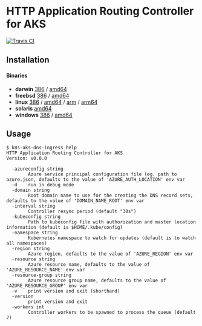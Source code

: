 # HTTP Application Routing Controller for AKS

[![Travis CI](https://travis-ci.org/jessfraz/k8s-aks-dns-ingress.svg?branch=master)](https://travis-ci.org/jessfraz/k8s-aks-dns-ingress)

## Installation

#### Binaries

- **darwin** [386](https://github.com/jessfraz/k8s-aks-dns-ingress/releases/download/v0.0.0/k8s-aks-dns-ingress-darwin-386) / [amd64](https://github.com/jessfraz/k8s-aks-dns-ingress/releases/download/v0.0.0/k8s-aks-dns-ingress-darwin-amd64)
- **freebsd** [386](https://github.com/jessfraz/k8s-aks-dns-ingress/releases/download/v0.0.0/k8s-aks-dns-ingress-freebsd-386) / [amd64](https://github.com/jessfraz/k8s-aks-dns-ingress/releases/download/v0.0.0/k8s-aks-dns-ingress-freebsd-amd64)
- **linux** [386](https://github.com/jessfraz/k8s-aks-dns-ingress/releases/download/v0.0.0/k8s-aks-dns-ingress-linux-386) / [amd64](https://github.com/jessfraz/k8s-aks-dns-ingress/releases/download/v0.0.0/k8s-aks-dns-ingress-linux-amd64) / [arm](https://github.com/jessfraz/k8s-aks-dns-ingress/releases/download/v0.0.0/k8s-aks-dns-ingress-linux-arm) / [arm64](https://github.com/jessfraz/k8s-aks-dns-ingress/releases/download/v0.0.0/k8s-aks-dns-ingress-linux-arm64)
- **solaris** [amd64](https://github.com/jessfraz/k8s-aks-dns-ingress/releases/download/v0.0.0/k8s-aks-dns-ingress-solaris-amd64)
- **windows** [386](https://github.com/jessfraz/k8s-aks-dns-ingress/releases/download/v0.0.0/k8s-aks-dns-ingress-windows-386) / [amd64](https://github.com/jessfraz/k8s-aks-dns-ingress/releases/download/v0.0.0/k8s-aks-dns-ingress-windows-amd64)

## Usage

```console
$ k8s-aks-dns-ingress help
HTTP Application Routing Controller for AKS
Version: v0.0.0

  -azureconfig string
        Azure service principal configuration file (eg. path to azure.json, defaults to the value of 'AZURE_AUTH_LOCATION' env var
  -d    run in debug mode
  -domain string
        Root domain name to use for the creating the DNS record sets, defaults to the value of 'DOMAIN_NAME_ROOT' env var
  -interval string
        Controller resync period (default "30s")
  -kubeconfig string
        Path to kubeconfig file with authorization and master location information (default is $HOME/.kube/config) 
  -namespace string
        Kubernetes namespace to watch for updates (default is to watch all namespaces)
  -region string
        Azure region, defaults to the value of 'AZURE_REGION' env var
  -resource string
        Azure resource name, defaults to the value of 'AZURE_RESOURCE_NAME' env var
  -resource-group string
        Azure resource group name, defaults to the value of 'AZURE_RESOURCE_GROUP' env var
  -v    print version and exit (shorthand)
  -version
        print version and exit
  -workers int
        Controller workers to be spawned to process the queue (default 2)
```
